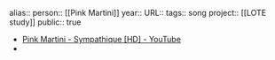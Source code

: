 alias::
person:: [[Pink Martini]] 
year::
URL::
tags:: song
project:: [[LOTE study]] 
public:: true

- [Pink Martini - Sympathique [HD] - YouTube](https://www.youtube.com/watch?v=ANVQScgIeag&t=27s)
-